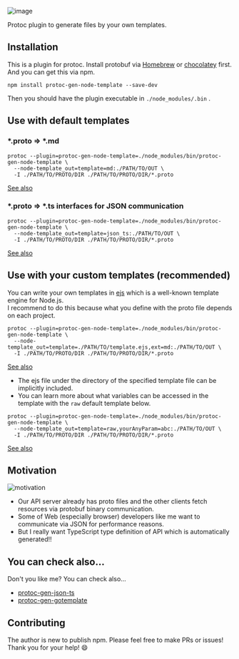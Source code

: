 ![image](https://user-images.githubusercontent.com/4372047/43388088-2c9cc354-9423-11e8-91cb-39863bb3c97a.png)

Protoc plugin to generate files by your own templates.

## Installation

This is a plugin for protoc. Install protobuf via [Homebrew](https://docs.brew.sh/Installation) or [chocolatey](https://chocolatey.org/packages/protoc) first.  
And you can get this via npm. 

```
npm install protoc-gen-node-template --save-dev
```

Then you should have the plugin executable in `./node_modules/.bin` .

## Use with default templates

### *.proto => *.md

```
protoc --plugin=protoc-gen-node-template=./node_modules/bin/protoc-gen-node-template \
  --node-template_out=template=md:./PATH/TO/OUT \
  -I ./PATH/TO/PROTO/DIR ./PATH/TO/PROTO/DIR/*.proto
```

[See also](https://github.com/TasukuUno/protoc-gen-node-template/blob/b0463509e0f657b4496a4ea8affbcb58ae7f30c8/examples/basic/generate.sh#L9-L13)


### *.proto => *.ts interfaces for JSON communication

```
protoc --plugin=protoc-gen-node-template=./node_modules/bin/protoc-gen-node-template \
  --node-template_out=template=json_ts:./PATH/TO/OUT \
  -I ./PATH/TO/PROTO/DIR ./PATH/TO/PROTO/DIR/*.proto
```

[See also](https://github.com/TasukuUno/protoc-gen-node-template/blob/b0463509e0f657b4496a4ea8affbcb58ae7f30c8/examples/basic/generate.sh#L15-L19)

## Use with your custom templates (recommended)

You can write your own templates in [ejs](https://www.npmjs.com/package/ejs) which is a well-known template engine for Node.js.  
I recommend to do this because what you define with the proto file depends on each project.

```
protoc --plugin=protoc-gen-node-template=./node_modules/bin/protoc-gen-node-template \
  --node-template_out=template=./PATH/TO/template.ejs,ext=md:./PATH/TO/OUT \
  -I ./PATH/TO/PROTO/DIR ./PATH/TO/PROTO/DIR/*.proto
```

[See also](https://github.com/TasukuUno/protoc-gen-node-template/blob/b0463509e0f657b4496a4ea8affbcb58ae7f30c8/examples/basic/generate.sh#L21-L25)


- The ejs file under the directory of the specified template file can be implicitly included.
- You can learn more about what variables can be accessed in the template with the `raw` default template below.

```
protoc --plugin=protoc-gen-node-template=./node_modules/bin/protoc-gen-node-template \
  --node-template_out=template=raw,yourAnyParam=abc:./PATH/TO/OUT \
  -I ./PATH/TO/PROTO/DIR ./PATH/TO/PROTO/DIR/*.proto
```

[See also](https://github.com/TasukuUno/protoc-gen-node-template/blob/b0463509e0f657b4496a4ea8affbcb58ae7f30c8/examples/basic/generate.sh#L3-L7)

## Motivation

![motivation](https://user-images.githubusercontent.com/4372047/43397171-daf7d306-943e-11e8-9d23-5de81ab5cd63.png)

- Our API server already has proto files and the other clients fetch resources via protobuf binary communication.
- Some of Web (especially browser) developers like me want to communicate via JSON for performance reasons.
- But I really want TypeScript type definition of API which is automatically generated!!

## You can check also...

Don't you like me? You can check also...

- [protoc-gen-json-ts](https://www.npmjs.com/package/protoc-gen-json-ts)
- [protoc-gen-gotemplate](https://github.com/moul/protoc-gen-gotemplate)

## Contributing

The author is new to publish npm. Please feel free to make PRs or issues! Thank you for your help! 😄
